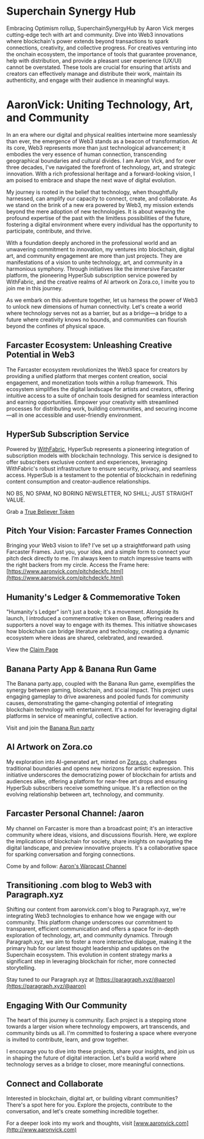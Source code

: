 # Superchain Synergy Hub
Embracing Optimism rollup, SuperchainSynergyHub by Aaron Vick merges cutting-edge tech with art and community. Dive into Web3 innovations where blockchain's power extends beyond transactions to spark connections, creativity, and collective progress. For creatives venturing into the onchain ecosystem, the importance of tools that guarantee provenance, help with distribution, and provide a pleasant user experience (UX/UI) cannot be overstated. These tools are crucial for ensuring that artists and creators can effectively manage and distribute their work, maintain its authenticity, and engage with their audience in meaningful ways.

# AaronVick: Uniting Technology, Art, and Community

In an era where our digital and physical realities intertwine more seamlessly than ever, the emergence of Web3 stands as a beacon of transformation. At its core, Web3 represents more than just technological advancement; it embodies the very essence of human connection, transcending geographical boundaries and cultural divides. I am Aaron Vick, and for over three decades, I've navigated the forefront of technology, art, and strategic innovation. With a rich professional heritage and a forward-looking vision, I am poised to embrace and shape the next wave of digital evolution.

My journey is rooted in the belief that technology, when thoughtfully harnessed, can amplify our capacity to connect, create, and collaborate. As we stand on the brink of a new era powered by Web3, my mission extends beyond the mere adoption of new technologies. It is about weaving the profound expertise of the past with the limitless possibilities of the future, fostering a digital environment where every individual has the opportunity to participate, contribute, and thrive.

With a foundation deeply anchored in the professional world and an unwavering commitment to innovation, my ventures into blockchain, digital art, and community engagement are more than just projects. They are manifestations of a vision to unite technology, art, and community in a harmonious symphony. Through initiatives like the immersive Farcaster platform, the pioneering HyperSub subscription service powered by WithFabric, and the creative realms of AI artwork on Zora.co, I invite you to join me in this journey.

As we embark on this adventure together, let us harness the power of Web3 to unlock new dimensions of human connectivity. Let's create a world where technology serves not as a barrier, but as a bridge—a bridge to a future where creativity knows no bounds, and communities can flourish beyond the confines of physical space.

## Farcaster Ecosystem: Unleashing Creative Potential in Web3

The Farcaster ecosystem revolutionizes the Web3 space for creators by providing a unified platform that merges content creation, social engagement, and monetization tools within a rollup framework. This ecosystem simplifies the digital landscape for artists and creators, offering intuitive access to a suite of onchain tools designed for seamless interaction and earning opportunities. Empower your creativity with streamlined processes for distributing work, building communities, and securing income—all in one accessible and user-friendly environment.

## HyperSub Subscription Service

Powered by [WithFabric](https://withfabric.com/), HyperSub represents a pioneering integration of subscription models with blockchain technology. This service is designed to offer subscribers exclusive content and experiences, leveraging WithFabric's robust infrastructure to ensure security, privacy, and seamless access. HyperSub is a testament to the potential of blockchain in redefining content consumption and creator-audience relationships.

NO BS, NO SPAM, NO BORING NEWSLETTER, NO SHILL; JUST STRAIGHT VALUE.

Grab a [True Believer Token](https://hypersub.withfabric.xyz/collection/true-believer-1d84mu29u39c0)

## Pitch Your Vision: Farcaster Frames Connection

Bringing your Web3 vision to life? I’ve set up a straightforward path using Farcaster Frames. Just you, your idea, and a simple form to connect your pitch deck directly to me. I’m always keen to match impressive teams with the right backers from my circle. Access the Frame here:[https://www.aaronvick.com/pitchdeckfc.html](https://www.aaronvick.com/pitchdeckfc.html)

## Humanity's Ledger & Commemorative Token

"Humanity's Ledger" isn't just a book; it's a movement. Alongside its launch, I introduced a commemorative token on Base, offering readers and supporters a novel way to engage with its themes. This initiative showcases how blockchain can bridge literature and technology, creating a dynamic ecosystem where ideas are shared, celebrated, and rewarded.

View the [Claim Page](https://app.manifold.xyz/c/humanitysledgerthetrustprotocol)

## Banana Party App & Banana Run Game

The Banana party.app, coupled with the Banana Run game, exemplifies the synergy between gaming, blockchain, and social impact. This project uses engaging gameplay to drive awareness and pooled funds for community causes, demonstrating the game-changing potential of integrating blockchain technology with entertainment. It's a model for leveraging digital platforms in service of meaningful, collective action.

Visit and join the [Banana Run party](https://base.party.app/party/0xe3c7FE76186B7201738F7008526FeCf5d84991e8)

## AI Artwork on Zora.co

My exploration into AI-generated art, minted on [Zora.co](https://zora.co/@aaronvick), challenges traditional boundaries and opens new horizons for artistic expression. This initiative underscores the democratizing power of blockchain for artists and audiences alike, offering a platform for near-free art drops and ensuring HyperSub subscribers receive something unique. It's a reflection on the evolving relationship between art, technology, and community.

## Farcaster Personal Channel: /aaron

My channel on Farcaster is more than a broadcast point; it's an interactive community where ideas, visions, and discussions flourish. Here, we explore the implications of blockchain for society, share insights on navigating the digital landscape, and preview innovative projects. It's a collaborative space for sparking conversation and forging connections.

Come by and follow: [Aaron's Warpcast Channel](https://warpcast.com/~/channel/aaron)

## Transitioning .com blog to Web3 with Paragraph.xyz

Shifting our content from aaronvick.com's blog to Paragraph.xyz, we're integrating Web3 technologies to enhance how we engage with our community. This platform change underscores our commitment to transparent, efficient communication and offers a space for in-depth exploration of technology, art, and community dynamics. Through Paragraph.xyz, we aim to foster a more interactive dialogue, making it the primary hub for our latest thought leadership and updates on the Superchain ecosystem. This evolution in content strategy marks a significant step in leveraging blockchain for richer, more connected storytelling.

Stay tuned to our Paragraph.xyz at [https://paragraph.xyz/@aaron](https://paragraph.xyz/@aaron)

## Engaging With Our Community

The heart of this journey is community. Each project is a stepping stone towards a larger vision where technology empowers, art transcends, and community binds us all. I'm committed to fostering a space where everyone is invited to contribute, learn, and grow together.

I encourage you to dive into these projects, share your insights, and join us in shaping the future of digital interaction. Let's build a world where technology serves as a bridge to closer, more meaningful connections.

## Connect and Collaborate

Interested in blockchain, digital art, or building vibrant communities? There's a spot here for you. Explore the projects, contribute to the conversation, and let's create something incredible together.

For a deeper look into my work and thoughts, visit [www.aaronvick.com](http://www.aaronvick.com)
